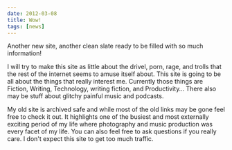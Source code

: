 ```yaml
---
date: 2012-03-08
title: Wow!
tags: [news]
---
```


Another new site, another clean slate ready to be filled with so much information!

I will try to make this site as little about the drivel, porn, rage, and trolls that the rest of the internet seems to amuse itself about. This site is going to be all about the things that really interest me.
Currently those things are Fiction, Writing, Technology, writing fiction, and Productivity… There also may be stuff about glitchy painful music and podcasts.

My old site is archived safe and while most of the old links may be gone feel free to check it out. It highlights one of the busiest and most externally exciting period of my life where photography and music production was every facet of my life.
You can also feel free to ask questions if you really care. I don't expect this site to get too much traffic.
